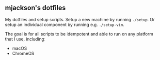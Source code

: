 ## mjackson's dotfiles

My dotfiles and setup scripts. Setup a new machine by running `./setup`. Or setup an individual component by running e.g. `./setup-vim`.

The goal is for all scripts to be idempotent and able to run on any platform that I use, including:

* macOS
* ChromeOS

